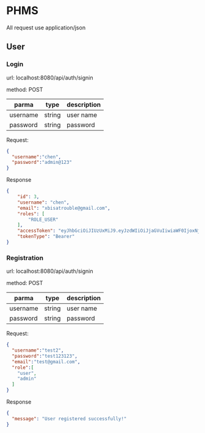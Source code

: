 # PHMS

All request use application/json
## User
### Login
url: localhost:8080/api/auth/signin

method: POST 

| parma    | type   | description |
|----------|--------|-------------|
| username | string | user name   |
| password | string | password    |

Request:
```json
{
  "username":"chen",
  "password":"admin@123"
}
```
Response
```json
{
    "id": 3,
    "username": "chen",
    "email": "xbisatrouble@gmail.com",
    "roles": [
        "ROLE_USER"
    ],
    "accessToken": "eyJhbGciOiJIUzUxMiJ9.eyJzdWIiOiJjaGVuIiwiaWF0IjoxNjQ1NTA4OTQzLCJleHAiOjE2NDU1OTUzNDN9.QdFa5bUf2lNLxTTPmVP5AFIq6F0-6FUxYfZC3orIZS10kaTDFsaetgDcGw8e0JMUe4mXhU6zXNpAjXvxFUYcgw",
    "tokenType": "Bearer"
}
```

### Registration
url: localhost:8080/api/auth/signin

method: POST

| parma    | type   | description |
|----------|--------|-------------|
| username | string | user name   |
| password | string | password    |

Request:
```json
{
  "username":"test2",
  "password":"test123123",
  "email":"test@gmail.com",
  "role":[
    "user",
    "admin"
  ]
}
```
Response
```json
{
  "message": "User registered successfully!"
}
```